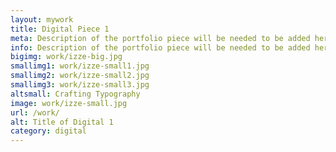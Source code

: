 ```yaml
---
layout: mywork
title: Digital Piece 1
meta: Description of the portfolio piece will be needed to be added here to match the current page content.
info: Description of the portfolio piece will be needed to be added here to match the current page content.
bigimg: work/izze-big.jpg
smallimg1: work/izze-small1.jpg
smallimg2: work/izze-small2.jpg
smallimg3: work/izze-small3.jpg
altsmall: Crafting Typography
image: work/izze-small.jpg
url: /work/
alt: Title of Digital 1
category: digital
---
```

